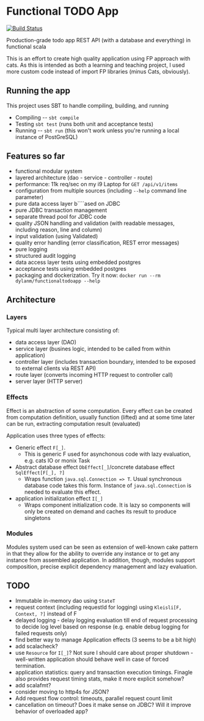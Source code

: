 # Functional TODO App

[![Build Status](https://api.travis-ci.com/dmarticus/functional-todo-app.svg?branch=master)](https://travis-ci.com/github/dmarticus/functional-todo-app)

Production-grade todo app REST API (with a database and everything) in functional scala

This is an effort to create high quality application using FP approach with cats.
As this is intended as both a learning and teaching project, I used more custom code instead of import FP libraries 
(minus Cats, obviously).

## Running the app

This project uses SBT to handle compiling, building, and running

- Compiling -- `sbt compile`
- Testing `sbt test` (runs both unit and acceptance tests)
- Running -- `sbt run` (this won't work unless you're running a local instance of PostGreSQL)

## Features so far

- functional modular system
- layered architecture (dao - service - controller - route)
- performance: 11k req/sec on my i9 Laptop for `GET /api/v1/items`
- configuration from multiple sources (including `--help` command line parameter)
- pure data access layer b````ased on JDBC
- pure JDBC transaction management
- separate thread pool for JDBC code
- quality JSON handling and validation (with readable messages, including reason, line and column)
- input validation (using Validated)
- quality error handling (error classification, REST error messages)
- pure logging
- structured audit logging
- data access layer tests using embedded postgres
- acceptance tests using embedded postgres
- packaging and dockerization. Try it now: `docker run --rm dylanm/functionaltodoapp --help`

## Architecture

### Layers

Typical multi layer architecture consisting of:
- data access layer (DAO)
- service layer (busines logic, intended to be called from within application)
- controller layer (includes transaction boundary, intended to be exposed to external clients via REST API)
- route layer (converts incoming HTTP request to controller call)
- server layer (HTTP server)

### Effects

Effect is an abstraction of some computation. 
Every effect can be created from computation definition, usually function (lifted) 
and at some time later can be run, extracting computation result (evaluated)

Application uses three types of effects:
- Generic effect `F[_]`. 
  - This is generic F used for asynchonous code with lazy evaluation, e.g. cats IO or monix Task
- Abstract database effect `DbEffect[_]`/concrete database effect `SqlEffect[F[_], ?]`
  - Wraps function `java.sql.Connection => T`. Usual synchronous database code takes this form. Instance of `java.sql.Connection` is needed to evaluate this effect. 
- application initialization effect `I[_]`
  - Wraps component initialization code. It is lazy so components will only be created on demand and caches its result to produce singletons

### Modules

Modules system used can be seen as extension of well-known cake pattern in that they allow for the ability to override any instance or to get any instance from assembled application.
In addition, though, modules support composition, precise explicit dependency management and lazy evaluation.  

## TODO
- Immutable in-memory dao using `StateT`
- request context (including requestId for logging) using `Kleisli[F, Context, ?]` instead of F
- delayed logging - delay logging evaluation till end of request processing to decide log level based on response (e.g. enable debug logging for failed requests only)
- find better way to manage Application effects (3 seems to be a bit high)
- add scalacheck?
- use `Resource` for `I[_]`? Not sure I should care about proper shutdown - well-written application should behave well in case of forced termination.
- application statistics: query and transaction execution timings. Finagle also provides request timing stats, make it more explicit somehow?
- add scalafmt?
- consider moving to http4s for JSON?
- Add request flow control: timeouts, parallel request count limit
- cancellation on timeout? Does it make sense on JDBC? Will it improve behavior of overloaded app?
